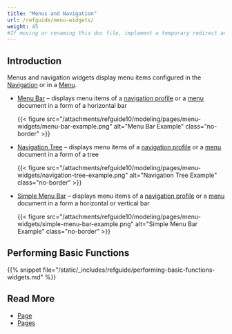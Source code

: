 ```yaml
---
title: "Menus and Navigation"
url: /refguide/menu-widgets/
weight: 45
#If moving or renaming this doc file, implement a temporary redirect and let the respective team know they should update the URL in the product. See Mapping to Products for more details.
---
```


## Introduction

Menus and navigation widgets display menu items configured in the [Navigation](/refguide/navigation/) or in a [Menu](/refguide/menu/).

* [Menu Bar](/refguide/menu-bar/) – displays menu items of a [navigation profile](/refguide/navigation/#profiles) or a [menu](/refguide/menu/) document in a form of a horizontal bar

    {{< figure src="/attachments/refguide10/modeling/pages/menu-widgets/menu-bar-example.png" alt="Menu Bar Example" class="no-border" >}}

* [Navigation Tree](/refguide/navigation-tree/) – displays menu items of a [navigation profile](/refguide/navigation/#profiles) or a [menu](/refguide/menu/) document in a form of a tree

    {{< figure src="/attachments/refguide10/modeling/pages/menu-widgets/navigation-tree-example.png" alt="Navigation Tree Example" class="no-border" >}}

* [Simple Menu Bar](/refguide/simple-menu-bar/) – displays menu items of a [navigation profile](/refguide/navigation/#profiles) or a [menu](/refguide/menu/) document in a form a horizontal or vertical bar 

    {{< figure src="/attachments/refguide10/modeling/pages/menu-widgets/simple-menu-bar-example.png" alt="Simple Menu Bar Example" class="no-border" >}}

## Performing Basic Functions

{{% snippet file="/static/_includes/refguide/performing-basic-functions-widgets.md" %}}

## Read More

* [Page](/refguide/page/)
* [Pages](/refguide/pages/)
